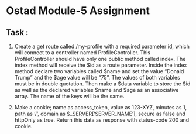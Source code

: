 # Ostad Module-5 Assignment

## Task : 
1. Create a get route called /my-profile with a required parameter id, which will connect to a controller named ProfileController. This ProfileController should have only one public method called index. The index method will receive the $id as a route parameter. Inside the index method declare two variables called $name and set the value “Donald Trump” and the $age value will be “75”. The values of both variables must be in double quotation. Then make a $data variable to store the $id as well as the declared variables $name and $age as an associative array. The name of the keys will be the same.

2. Make a cookie; name as access_token, value as 123-XYZ, minutes as 1, path as ‘/’, domain as $_SERVER[‘SERVER_NAME’], secure as false and httpOnly as true. Return this data as response with status-code 200 and cookie.
